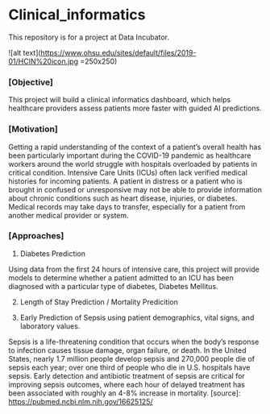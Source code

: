 # Clinical_informatics
 
This repository is for a project at Data Incubator.

![alt text](https://www.ohsu.edu/sites/default/files/2019-01/HCIN%20icon.jpg =250x250)

### [Objective]
This project will build a clinical informatics dashboard, which helps healthcare providers assess patients more faster with guided AI predictions.

### [Motivation]
Getting a rapid understanding of the context of a patient’s overall health has been particularly important during the COVID-19 pandemic as healthcare workers around the world struggle with hospitals overloaded by patients in critical condition. Intensive Care Units (ICUs) often lack verified medical histories for incoming patients. A patient in distress or a patient who is brought in confused or unresponsive may not be able to provide information about chronic conditions such as heart disease, injuries, or diabetes. Medical records may take days to transfer, especially for a patient from another medical provider or system.

### [Approaches]

1) Diabetes Prediction

Using data from the first 24 hours of intensive care, this project will provide models to determine whether a patient admitted to an ICU has been diagnosed with a particular type of diabetes, Diabetes Mellitus. 

2) Length of Stay Prediction / Mortality Predicition



3) Early Prediction of Sepsis using patient demographics, vital signs, and laboratory values.

Sepsis is a life-threatening condition that occurs when the body’s response to infection causes tissue damage, organ failure, or death. In the United States, nearly 1.7 million people develop sepsis and 270,000 people die of sepsis each year; over one third of people who die in U.S. hospitals have sepsis. Early detection and antibiotic treatment of sepsis are critical for improving sepsis outcomes, where each hour of delayed treatment has been associated with roughly an 4-8% increase in mortality. [source]: https://pubmed.ncbi.nlm.nih.gov/16625125/
